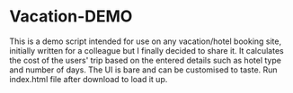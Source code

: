 # Vacation-DEMO
This is a demo script intended for use on any vacation/hotel booking site, initially written for a colleague but I finally decided to share it. It calculates the cost of the users' trip based on the entered details such as hotel type and number of days. The UI is bare and can be customised to taste. 
Run index.html file after download to load it up.
